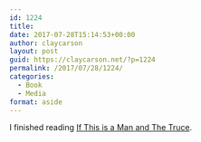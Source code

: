 ```yaml
---
id: 1224
title: 
date: 2017-07-28T15:14:53+00:00
author: claycarson
layout: post
guid: https://claycarson.net/?p=1224
permalink: /2017/07/28/1224/
categories:
  - Book
  - Media
format: aside
---
```

I finished reading [If This is a Man and The Truce](https://www.amazon.com/gp/aw/d/0349100136/ref=mp_s_a_1_1?ie=UTF8&qid=1501276417&sr=8-1&pi=AC_SX236_SY340_QL65&keywords=if+this+is+a+man+and+the+truce&dpPl=1&dpID=51mHpeIwc6L&ref=plSrch).<!--more-->